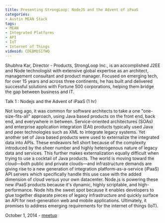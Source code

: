 ```yaml
---
title: Presenting StrongLoop: NodeJS and the Advent of iPaaS
categories:
- Austin MEAN Stack
tags:
- MEAN
- Integrated Platforms
- API
- IoT
- Internet of Things
videoid: CDEBMbSIfWQ
---
```

Shubhra Kar, Director - Products, StrongLoop Inc., is an accomplished J2EE and Node technologist with extensive global expertise as an architect, management consultant and product manager. Focused on emerging tech, for over 15 years and across three continents, he has built and delivered successful solutions with Fortune 500 corporations, helping them bridge the gap between business and IT.

Talk 1 : Nodejs and the Advent of iPaaS (1 hr)

Not long ago, it was common for software architects to take a one "one-size-fits-all" approach, using Java based products on the front end, back end, and everywhere in between.  Service-oriented architectures (SOAs) and enterprise application integration (EAI) products typically used Java and peer technologies such as XML to integrate legacy systems.  Yet another set of Java based products were used to externalize the integrated data into APIs.  These endeavors fell short because of the complexity introduced by the sheer number and highly heterogenous nature of legacy data and services.  This further makes externalization equally difficult when trying to use a cocktail of Java products.  The world is moving toward the cloud—both public and private clouds—and infrastructure demands are giving rise to a new generation of integration platform-as-a-service (iPaaS) API servers which specifically handle this use case with the added dimension of cloud versus your own datacenter. Node.js is powering these new iPaaS products because it's dynamic, highly scriptable, and high-performance.  Node hits the sweet spot because it enables developers to glue together disparate pieces of legacy infrastructure and quickly surface an API for next-generation web and mobile applications.  Ultimately, it promises to address emerging requirements for the internet of things (IoT).

October 1, 2014 - <a href="http://www.meetup.com/Austin-MEAN-Stack-Development/events/207835522/">meetup</a> 